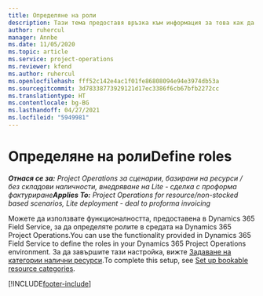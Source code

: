 ```yaml
---
title: Определяне на роли
description: Тази тема предоставя връзка към информация за това как да задавате категории налични ресурси.
author: ruhercul
manager: Annbe
ms.date: 11/05/2020
ms.topic: article
ms.service: project-operations
ms.reviewer: kfend
ms.author: ruhercul
ms.openlocfilehash: fff52c142e4ac1f01fe86808094e94e3974db53a
ms.sourcegitcommit: 3d78338773929121d17ec3386f6cb67bfb2272cc
ms.translationtype: HT
ms.contentlocale: bg-BG
ms.lasthandoff: 04/27/2021
ms.locfileid: "5949981"
---
```

# <a name="define-roles"></a><span data-ttu-id="20c14-103">Определяне на роли</span><span class="sxs-lookup"><span data-stu-id="20c14-103">Define roles</span></span>

<span data-ttu-id="20c14-104">_**Отнася се за:** Project Operations за сценарии, базирани на ресурси / без складови наличности, внедряване на Lite - сделка с проформа фактуриране_</span><span class="sxs-lookup"><span data-stu-id="20c14-104">_**Applies To:** Project Operations for resource/non-stocked based scenarios, Lite deployment - deal to proforma invoicing_</span></span>

<span data-ttu-id="20c14-105">Можете да използвате функционалността, предоставена в Dynamics 365 Field Service, за да определяте ролите в средата на Dynamics 365 Project Operations.</span><span class="sxs-lookup"><span data-stu-id="20c14-105">You can use the functionality provided in Dynamics 365 Field Service to define the roles in your Dynamics 365 Project Operations environment.</span></span> <span data-ttu-id="20c14-106">За да завършите тази настройка, вижте [Задаване на категории налични ресурси](/dynamics365/field-service/set-up-bookable-resource-categories).</span><span class="sxs-lookup"><span data-stu-id="20c14-106">To complete this setup, see [Set up bookable resource categories](/dynamics365/field-service/set-up-bookable-resource-categories).</span></span>


[!INCLUDE[footer-include](../includes/footer-banner.md)]